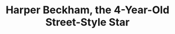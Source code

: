 ---
ee_id: '4348'
site: '1'
type: '2'
long_id: 2016-051 Harper Beckham, the 4-Year-Old Street-Style Star
url: 2016-051-harper-beckham-the-4-year-old-street-style-star
title: Harper Beckham, the 4-Year-Old Street-Style Star
year: '2016'
medium: ".warc.gz web archive (produced with web recorder)"
commission:
add_credit:
dims: Dimensions variable
pitch:
ps:
live_url: https://webrecorder.io/cory_arcangel/warcs/list/harper-beckham-the-4-year-old-street-style-star/b2/20180830122224/https://www.nytimes.com/2016/02/18/fashion/harper-beckham-street-style-star-fashion-week.html
related:
youtube:
imgs: beckam-2018-051-web-ih--vyfJ.jpg
subheading:
year2: '2018'
download:
add_credits:
related_code:
layout: things-i-made
---